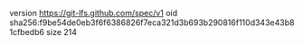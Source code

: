 version https://git-lfs.github.com/spec/v1
oid sha256:f9be54de0eb3f6f6386826f7eca321d3b693b290816f110d343e43b81cfbedb6
size 214
